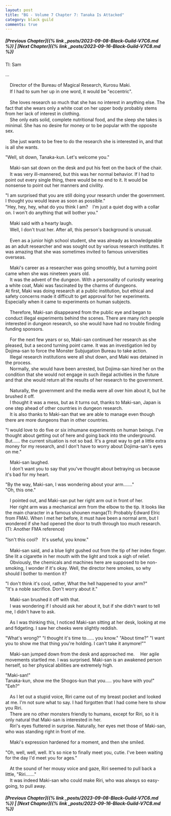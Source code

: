 ```yaml
---
layout: post
title: "BG - Volume 7 Chapter 7: Tanaka Is Attacked"
category: black guild
comments: true
---
```


##### [Previous Chapter]({% link _posts/2023-09-08-Black-Guild-V7C6.md %}) \| [Next Chapter]({% link _posts/2023-09-16-Black-Guild-V7C8.md %})



Tl: Sam

…


　Director of the Bureau of Magical Research, Kurosu Maki.   
　If I had to sum her up in one word, it would be "eccentric".

　She loves research so much that she has no interest in anything else. The fact that she wears only a white coat on her upper body probably stems from her lack of interest in clothing.    
　She only eats solid, complete nutritional food, and the sleep she takes is minimal. She has no desire for money or to be popular with the opposite sex.
<!--more-->

　She just wants to be free to do the research she is interested in, and that is all she wants.

"Well, sit down, Tanaka-kun. Let's welcome you."

　Maki-san sat down on the desk and put his feet on the back of the chair.    
　It was very ill-mannered, but this was her normal behavior. If I had to point out every single thing, there would be no end to it. It would be nonsense to point out her manners and civility.

"I am surprised that you are still doing your research under the government. I thought you would leave as soon as possible."   
"Hey, hey, hey, what do you think I am?　I'm just a quiet dog with a collar on. I won't do anything that will bother you."

　Maki said with a hearty laugh.   
　Well, I don't trust her. After all, this person's background is unusual.

　Even as a junior high school student, she was already as knowledgeable as an adult researcher and was sought out by various research institutes. It was amazing that she was sometimes invited to famous universities overseas.

　Maki's career as a researcher was going smoothly, but a turning point came when she was nineteen years old.   
　It was the advent of the dungeon. With a personality of curiosity wearing a white coat, Maki was fascinated by the charms of dungeons.   
At first, Maki was doing research at a public institution, but ethical and safety concerns made it difficult to get approval for her experiments. Especially when it came to experiments on human subjects.

　Therefore, Maki-san disappeared from the public eye and began to conduct illegal experiments behind the scenes. There are many rich people interested in dungeon research, so she would have had no trouble finding funding sponsors.

　For the next few years or so, Maki-san continued her research as she pleased, but a second turning point came. It was an investigation led by Dojima-san to force the Monster Subjugation Bureau to take action.   
　Illegal research institutions were all shut down, and Maki was detained in the process.   
　Normally, she would have been arrested, but Dojima-san hired her on the condition that she would not engage in such illegal activities in the future and that she would return all the results of her research to the government.

　Naturally, the government and the media were all over him about it, but he brushed it off.   
　I thought it was a mess, but as it turns out, thanks to Maki-san, Japan is one step ahead of other countries in dungeon research.   
　It is also thanks to Maki-san that we are able to manage even though there are more dungeons than in other countries.

"I would love to do five or six inhumane experiments on human beings. I've thought about getting out of here and going back into the underground. But...... the current situation is not so bad. It's a great way to get a little extra money for my research, and I don't have to worry about Dojima-san's eyes on me."

　Maki-san laughed.   
　I don't want you to say that you've thought about betraying us because it's bad for my heart.

"By the way, Maki-san, I was wondering about your arm......."   
"Oh, this one."

　I pointed out, and Maki-san put her right arm out in front of her.   
　Her right arm was a mechanical arm from the elbow to the tip. It looks like the main character in a famous shounen manga(Tl: Probably Edward Elric from FMA). When I met her before, it must have been a normal arm, but I wondered if she had opened the door to truth through too much research.(Tl: Another FMA reference)

"Isn't this cool?　It's useful, you know."

　Maki-san said, and a blue light gushed out from the tip of her index finger. She lit a cigarette in her mouth with the light and took a sigh of relief.   
　Obviously, the chemicals and machines here are supposed to be non-smoking, I wonder if it's okay. Well, the director here smokes, so why should I bother to mention it?

"I don't think it's cool, rather, What the hell happened to your arm?"   
"It's a noble sacrifice. Don't worry about it."

　Maki-san brushed it off with that.   
　I was wondering if I should ask her about it, but if she didn't want to tell me, I didn't have to ask.

　As I was thinking this, I noticed Maki-san sitting at her desk, looking at me and fidgeting. I saw her cheeks were slightly reddish.

"What's wrong?"
"I thought it's time to...... you know."
"About time?"
"I want you to show me that thing you're holding. I can't take it anymore!""

　Maki-san jumped down from the desk and approached me.
　Her agile movements startled me. I was surprised. Maki-san is an awakened person herself, so her physical abilities are extremely high.

"Maki-san!"   
Tanaka-kun, show me the Shogos-kun that you..... you have with you!"   
"Eeh?"

　As I let out a stupid voice, Riri came out of my breast pocket and looked at me. I'm not sure what to say. I had forgotten that I had come here to show you Riri.   
　There are no other monsters friendly to humans, except for Riri, so it is only natural that Maki-san is interested in her.   
　Riri's eyes fluttered in surprise. Naturally, her eyes met those of Maki-san, who was standing right in front of me.

　Maki's expression hardened for a moment, and then she smiled.

"Oh, well, well, well. It's so nice to finally meet you, cutie. I've been waiting for the day I'd meet you for ages."

　At the sound of her mousy voice and gaze, Riri seemed to pull back a little, "Riri......."   
　It was indeed Maki-san who could make Riri, who was always so easy-going, to pull away.



##### [Previous Chapter]({% link _posts/2023-09-08-Black-Guild-V7C6.md %}) \| [Next Chapter]({% link _posts/2023-09-16-Black-Guild-V7C8.md %})
